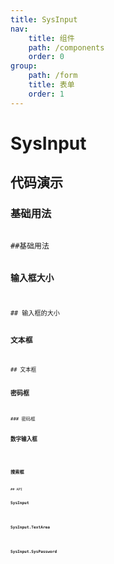 ```yaml
---
title: SysInput
nav:
    title: 组件
    path: /components
    order: 0
group:
    path: /form
    title: 表单
    order: 1
---
```


# SysInput

## 代码演示

### 基础用法

<code src="./demo/SysInportDemo.tsx">
##基础用法

### 输入框大小

<code src="./demo/InportSize.tsx">
## 输入框的大小

### 文本框

<code src="./demo/SysTextArea.tsx">
## 文本框

### 密码框

<code src="./demo/password.tsx">
### 密码框

### 数字输入框

<code src="./demo/number.tsx">

### 搜索框

<code src="./demo/search.tsx">
## API

### SysInput

<API src="./SysInput.tsx" hideTitle export='[""]' ></API>

### SysInput.TextArea

<API src="./TextArea.tsx" hideTitle ></API>

### SysInput.SysPassword

<API src="./Password.tsx" hideTitle></API>
